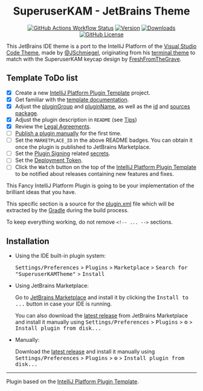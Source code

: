<div align="center">

# SuperuserKAM - JetBrains Theme

[![GitHub Actions Workflow Status](https://img.shields.io/github/actions/workflow/status/iXORTech/SuperuserKAM-JetBrainsTheme/build.yml?style=for-the-badge&logo=github&&label=Build&labelColor=425563&color=80E0A7)](https://github.com/iXORTech/SuperuserKAM-JetBrainsTheme/actions/workflows/build.yml)
[![Version](https://img.shields.io/jetbrains/plugin/v/MARKETPLACE_ID?style=for-the-badge&logo=jetbrains&label=JetBrains%20Plugin&labelColor=425563&color=80E0A7)](https://plugins.jetbrains.com/plugin/MARKETPLACE_ID?noRedirect=true)
[![Downloads](https://img.shields.io/jetbrains/plugin/d/MARKETPLACE_ID?style=for-the-badge&logo=jetbrains&label=Plugin%20Downloads&labelColor=425563&color=80E0A7)](https://plugins.jetbrains.com/plugin/MARKETPLACE_ID?noRedirect=true)
[![GitHub License](https://img.shields.io/github/license/iXORTech/SuperuserKAM-JetBrainsTheme?style=for-the-badge&logo=Github&labelColor=425563&color=80E0A7)](https://github.com/ImLynxie/Oxocarbon/blob/master/LICENSE)

</div>

This JetBrains IDE theme is a port to the IntelliJ Platform of the [Visual Studio Code Theme](https://github.com/JSchmiegel/SuperuserKAM-VSCodeTheme), made by [@JSchmiegel](https://github.com/JSchmiegel), originating from his [terminal theme](https://github.com/JSchmiegel/ColorSchemeSuperuserKAM) to match with the SuperuserKAM keycap design by [FreshFromTheGrave](https://geekhack.org/index.php?topic=108326.0%3Futm_source%3Dkeycapsets).

## Template ToDo list
- [x] Create a new [IntelliJ Platform Plugin Template][template] project.
- [x] Get familiar with the [template documentation][template].
- [x] Adjust the [pluginGroup](./gradle.properties) and [pluginName](./gradle.properties), as well as the [id](./src/main/resources/META-INF/plugin.xml) and [sources package](./src/main/kotlin).
- [x] Adjust the plugin description in `README` (see [Tips][docs:plugin-description])
- [x] Review the [Legal Agreements](https://plugins.jetbrains.com/docs/marketplace/legal-agreements.html?from=IJPluginTemplate).
- [ ] [Publish a plugin manually](https://plugins.jetbrains.com/docs/intellij/publishing-plugin.html?from=IJPluginTemplate) for the first time.
- [ ] Set the `MARKETPLACE_ID` in the above README badges. You can obtain it once the plugin is published to JetBrains Marketplace.
- [ ] Set the [Plugin Signing](https://plugins.jetbrains.com/docs/intellij/plugin-signing.html?from=IJPluginTemplate) related [secrets](https://github.com/JetBrains/intellij-platform-plugin-template#environment-variables).
- [ ] Set the [Deployment Token](https://plugins.jetbrains.com/docs/marketplace/plugin-upload.html?from=IJPluginTemplate).
- [ ] Click the <kbd>Watch</kbd> button on the top of the [IntelliJ Platform Plugin Template][template] to be notified about releases containing new features and fixes.

<!-- Plugin description -->
This Fancy IntelliJ Platform Plugin is going to be your implementation of the brilliant ideas that you have.

This specific section is a source for the [plugin.xml](/src/main/resources/META-INF/plugin.xml) file which will be extracted by the [Gradle](/build.gradle.kts) during the build process.

To keep everything working, do not remove `<!-- ... -->` sections. 
<!-- Plugin description end -->

## Installation

- Using the IDE built-in plugin system:
  
  <kbd>Settings/Preferences</kbd> > <kbd>Plugins</kbd> > <kbd>Marketplace</kbd> > <kbd>Search for "SuperuserKAMTheme"</kbd> >
  <kbd>Install</kbd>
  
- Using JetBrains Marketplace:

  Go to [JetBrains Marketplace](https://plugins.jetbrains.com/plugin/MARKETPLACE_ID) and install it by clicking the <kbd>Install to ...</kbd> button in case your IDE is running.

  You can also download the [latest release](https://plugins.jetbrains.com/plugin/MARKETPLACE_ID/versions) from JetBrains Marketplace and install it manually using
  <kbd>Settings/Preferences</kbd> > <kbd>Plugins</kbd> > <kbd>⚙️</kbd> > <kbd>Install plugin from disk...</kbd>

- Manually:

  Download the [latest release](https://github.com/iXORTech/SuperuserKAM-JetBrainsTheme/releases/latest) and install it manually using
  <kbd>Settings/Preferences</kbd> > <kbd>Plugins</kbd> > <kbd>⚙️</kbd> > <kbd>Install plugin from disk...</kbd>


---
Plugin based on the [IntelliJ Platform Plugin Template][template].

[template]: https://github.com/JetBrains/intellij-platform-plugin-template
[docs:plugin-description]: https://plugins.jetbrains.com/docs/intellij/plugin-user-experience.html#plugin-description-and-presentation

